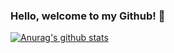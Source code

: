 ### Hello, welcome to my Github! :clap:

[![Anurag's github stats](https://github-readme-stats.vercel.app/api?username=gkdgkdgkdgkd&theme=dracula)](https://github.com/anuraghazra/github-readme-stats)

